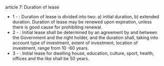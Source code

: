 article 7: Duration of lease

<ul>
			<li>1 - : Duration of lease is divided into two: a) initial duration, b) extended duration. Duration of lease may be renewed upon expiration, unless there is good cause for prohibiting renewal.<ul>
			</ul></li>			<li>2 - : Initial lease shall be determined by an agreement by and between the Government and the right holder, and the duration shall, taking into account type of investment, extent of investment, location of investment, range from 10 -60 years.<ul>
			</ul></li>			<li>3 - : Initial lease for dwelling house, education, culture, sport, health, offices and the like shall be 50 years. <ul>
			</ul></li></ul>